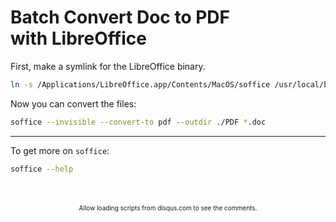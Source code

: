 # Batch Convert Doc to PDF with LibreOffice

First, make a symlink for the LibreOffice binary.

``` bash
ln -s /Applications/LibreOffice.app/Contents/MacOS/soffice /usr/local/bin
```

Now you can convert the files:

``` bash
soffice --invisible --convert-to pdf --outdir ./PDF *.doc
```

---

To get more on `soffice`:

``` bash
soffice --help
```

<br/>
<ClientOnly>
<Disqus shortname="notes-maxie-xyz" />
</ClientOnly>

<br/>
<div style="text-align: center; font-size: x-small">
    Allow loading scripts from disqus.com to see the comments.
</div>
